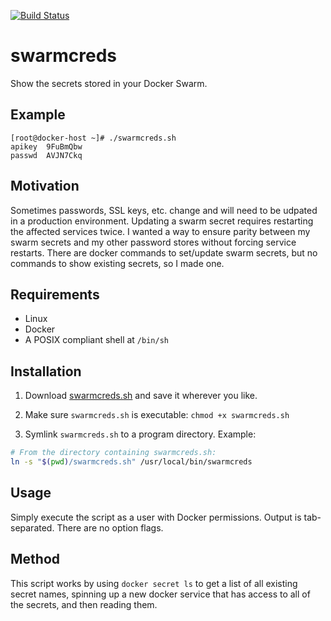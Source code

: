 [![Build Status](https://travis-ci.org/micahculpepper/swarmcreds.svg?branch=master)](https://travis-ci.org/micahculpepper/swarmcreds)

# swarmcreds

Show the secrets stored in your Docker Swarm.

## Example

```
[root@docker-host ~]# ./swarmcreds.sh
apikey	9FuBmQbw
passwd	AVJN7Ckq
```

## Motivation

Sometimes passwords, SSL keys, etc. change and will need to be udpated in a production environment.
Updating a swarm secret requires restarting the affected services twice. I wanted a way to ensure
parity between my swarm secrets and my other password stores without forcing service restarts.
There are docker commands to set/update swarm secrets, but no commands to show existing secrets,
so I made one.

## Requirements

- Linux
- Docker
- A POSIX compliant shell at `/bin/sh`


## Installation

1. Download [swarmcreds.sh](https://github.com/micahculpepper/swarmcreds/raw/master/swarmcreds.sh) and save it
wherever you like.

2. Make sure `swarmcreds.sh` is executable: `chmod +x swarmcreds.sh`

3. Symlink `swarmcreds.sh` to a program directory. Example:

```bash
# From the directory containing swarmcreds.sh:
ln -s "$(pwd)/swarmcreds.sh" /usr/local/bin/swarmcreds
```

## Usage

Simply execute the script as a user with Docker permissions. Output is tab-separated. 
There are no option flags.

## Method

This script works by using `docker secret ls` to get a list of all existing secret names, 
spinning up a new docker service that has access to all of the secrets, and then reading them.
